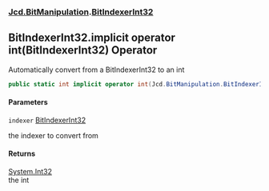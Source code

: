### [Jcd.BitManipulation](Jcd.BitManipulation.md 'Jcd.BitManipulation').[BitIndexerInt32](Jcd.BitManipulation.BitIndexerInt32.md 'Jcd.BitManipulation.BitIndexerInt32')

## BitIndexerInt32.implicit operator int(BitIndexerInt32) Operator

Automatically convert from a BitIndexerInt32 to an int

```csharp
public static int implicit operator int(Jcd.BitManipulation.BitIndexerInt32 indexer);
```

#### Parameters

<a name='Jcd.BitManipulation.BitIndexerInt32.op_Implicitint(Jcd.BitManipulation.BitIndexerInt32).indexer'></a>

`indexer` [BitIndexerInt32](Jcd.BitManipulation.BitIndexerInt32.md 'Jcd.BitManipulation.BitIndexerInt32')

the indexer to convert from

#### Returns

[System.Int32](https://docs.microsoft.com/en-us/dotnet/api/System.Int32 'System.Int32')  
the int